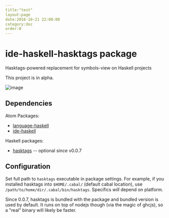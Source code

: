 ```yaml
---
title:"test"
layout:page
date:2016-10-21 22:00:00
category:doc
order:0
---
```


# ide-haskell-hasktags package

Hasktags-powered replacement for symbols-view on Haskell projects

This project is in alpha.

![image](https://cloud.githubusercontent.com/assets/7275622/12073886/592fbe8e-b146-11e5-8eb7-9a5153f3fb3c.png)

## Dependencies

Atom Packages:

* [language-haskell](https://github.com/atom-haskell/language-haskell)
* [ide-haskell](https://github.com/atom-haskell/ide-haskell)

Haskell packages:

* [hasktags](https://hackage.haskell.org/package/hasktags) -- optional since v0.0.7

## Configuration

Set full path to `hasktags` executable in package settings. For example, if you installed hasktags into `$HOME/.cabal/` (default cabal location), use `/path/to/home/dir/.cabal/bin/hasktags`. Specifics *will* depend on platform.

Since 0.0.7, hasktags is bundled with the package and bundled version is used by default. It runs on top of nodejs though (via the magic of ghcjs), so a "real" binary will likely be faster.
